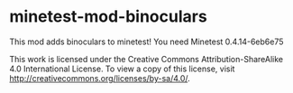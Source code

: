 # minetest-mod-binoculars

This mod adds binoculars to minetest!
You need Minetest 0.4.14-6eb6e75

This work is licensed under the Creative Commons Attribution-ShareAlike 4.0 International License. To view a copy of this license, visit http://creativecommons.org/licenses/by-sa/4.0/.
